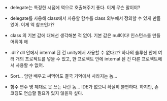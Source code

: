 - delegate는 특정한 시점에 역으로 호출해주기 좋다. 이게 무슨 말이야?

- delegate를 사용해 class에서 사용할 함수를 class 외부에서 정의할 수 있게 만들었어. 이게 역 참조인가?

- class 의 기본 값에 대해선 생각해본 적 없어. 기본 값은 null이다! 인스턴스를 만들어줘야 해

- .dll? dll 안에서 internal 된 건 unity에서 사용할 수 없다고? 하나의 솔루션 안에 여러 개의 프로젝트를 넣을 수 있고, 한 프로젝트 안에 internal 된 건 다른 프로젝트에서 사용할 수 없어. 

- Sort... 암만 배우고 써먹어도 결국 기억에서 사라지는 놈...

- 함수 변수 명 제대로 못 쓰는 나란 놈... IDE가 없으니 확실히 불편하다.  하지만, 손 코딩도 연습할 필요가 있지 않을까 싶다. 